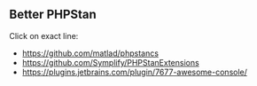 ## Better PHPStan

Click on exact line:

- https://github.com/matlad/phpstancs
- https://github.com/Symplify/PHPStanExtensions
- https://plugins.jetbrains.com/plugin/7677-awesome-console/
